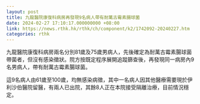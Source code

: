 ```yaml
---
layout: post
title: 九龍醫院康復科病房再發現9名病人帶有耐萬古霉素腸球菌
date: 2024-02-27 17:10:17.000000000 +08:00
link: https://news.rthk.hk/rthk/ch/component/k2/1742092-20240227.htm
categories: rthk
---
```


九龍醫院康復科病房兩名分別81歲及75歲男病人，先後確定為耐萬古霉素腸球菌帶菌者，但沒有感染徵狀。院方按既定程序展開追蹤篩查後，再發現同一病房內9名男病人，帶有耐萬古霉素腸球菌。

這9名病人由61歲至100歲，均無感染病徵，其中一名病人因其他醫療需要現於伊利沙伯醫院留醫，有兩人已出院，其餘8人正在本院接受隔離治療，目前情況穩定。
